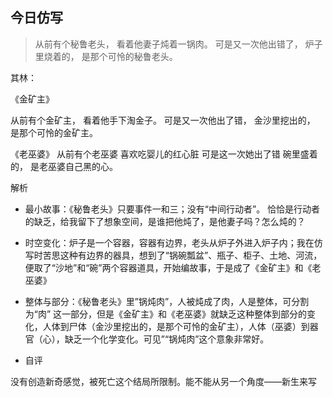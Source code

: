 ## 今日仿写

> 从前有个秘鲁老头，
  看着他妻子炖着一锅肉。
  可是又一次他出错了，
  炉子里烧着的，
  是那个可怜的秘鲁老头。
  
  
其林：

《金矿主》

从前有个金矿主，
看着他手下淘金子。
可是又一次他出了错，
金沙里挖出的，
是那个可怜的金矿主。

《老巫婆》
从前有个老巫婆
喜欢吃婴儿的红心脏
可是这一次她出了错
碗里盛着的，
是老巫婆自己黑的心。

解析
- 最小故事：《秘鲁老头》只要事件一和三；没有“中间行动者”。
恰恰是行动者的缺乏，给我留下了想象空间，是谁把他炖了，是他妻子吗？怎么炖的？
- 时空变化：炉子是一个容器，容器有边界，老头从炉子外进入炉子内；我在仿写时苦思这种有边界的器具，想到了“锅碗瓢盆”、瓶子、柜子、土地、河流，便取了“沙地”和“碗”两个容器道具，开始编故事，于是成了《金矿主》和《老巫婆》

- 整体与部分：《秘鲁老头》里”锅炖肉”，人被炖成了肉，人是整体，可分割为“肉”
这一部分，但是《金矿主》和《老巫婆》就缺乏这种整体到部分的变化，人体到尸体（金沙里挖出的，是那个可怜的金矿主），人体（巫婆）到器官（心），缺乏一个化学变化。可见”“锅炖肉”这个意象非常好。

- 自评

没有创造新奇感觉，被死亡这个结局所限制。能不能从另一个角度——新生来写